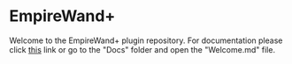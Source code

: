 # EmpireWand+

Welcome to the EmpireWand+ plugin repository. For documentation please click [this](./docs/Welcome.md) link or go to the "Docs" folder and open the "Welcome.md" file.

